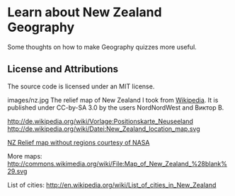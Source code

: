 Learn about New Zealand Geography
=================================

Some thoughts on how to make Geography quizzes more useful.

License and Attributions
------------------------

The source code is licensed under an MIT license.

images/nz.jpg
The relief map of New Zealand I took from [Wikipedia](http://de.wikipedia.org/wiki/Datei:New_Zealand_relief_map.jpg). It is published under CC-by-SA 3.0 by the users NordNordWest and Виктор В.

http://de.wikipedia.org/wiki/Vorlage:Positionskarte_Neuseeland
http://de.wikipedia.org/wiki/Datei:New_Zealand_location_map.svg

[NZ Relief map without regions courtesy of NASA](http://earthobservatory.nasa.gov/IOTD/view.php?id=5227) 


More maps: http://commons.wikimedia.org/wiki/File:Map_of_New_Zealand_%28blank%29.svg


List of cities: http://en.wikipedia.org/wiki/List_of_cities_in_New_Zealand